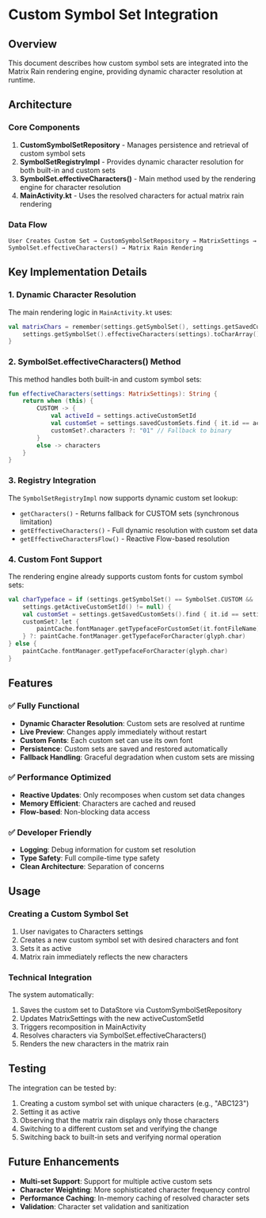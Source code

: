 # Custom Symbol Set Integration

## Overview

This document describes how custom symbol sets are integrated into the Matrix Rain rendering engine, providing dynamic character resolution at runtime.

## Architecture

### Core Components

1. **CustomSymbolSetRepository** - Manages persistence and retrieval of custom symbol sets
2. **SymbolSetRegistryImpl** - Provides dynamic character resolution for both built-in and custom sets
3. **SymbolSet.effectiveCharacters()** - Main method used by the rendering engine for character resolution
4. **MainActivity.kt** - Uses the resolved characters for actual matrix rain rendering

### Data Flow

```
User Creates Custom Set → CustomSymbolSetRepository → MatrixSettings → SymbolSet.effectiveCharacters() → Matrix Rain Rendering
```

## Key Implementation Details

### 1. Dynamic Character Resolution

The main rendering logic in `MainActivity.kt` uses:
```kotlin
val matrixChars = remember(settings.getSymbolSet(), settings.getSavedCustomSets(), settings.getActiveCustomSetId()) {
    settings.getSymbolSet().effectiveCharacters(settings).toCharArray()
}
```

### 2. SymbolSet.effectiveCharacters() Method

This method handles both built-in and custom symbol sets:
```kotlin
fun effectiveCharacters(settings: MatrixSettings): String {
    return when (this) {
        CUSTOM -> {
            val activeId = settings.activeCustomSetId
            val customSet = settings.savedCustomSets.find { it.id == activeId }
            customSet?.characters ?: "01" // Fallback to binary
        }
        else -> characters
    }
}
```

### 3. Registry Integration

The `SymbolSetRegistryImpl` now supports dynamic custom set lookup:
- `getCharacters()` - Returns fallback for CUSTOM sets (synchronous limitation)
- `getEffectiveCharacters()` - Full dynamic resolution with custom set data
- `getEffectiveCharactersFlow()` - Reactive Flow-based resolution

### 4. Custom Font Support

The rendering engine already supports custom fonts for custom symbol sets:
```kotlin
val charTypeface = if (settings.getSymbolSet() == SymbolSet.CUSTOM && 
    settings.getActiveCustomSetId() != null) {
    val customSet = settings.getSavedCustomSets().find { it.id == settings.getActiveCustomSetId()?.toString() }
    customSet?.let { 
        paintCache.fontManager.getTypefaceForCustomSet(it.fontFileName)
    } ?: paintCache.fontManager.getTypefaceForCharacter(glyph.char)
} else {
    paintCache.fontManager.getTypefaceForCharacter(glyph.char)
}
```

## Features

### ✅ Fully Functional
- **Dynamic Character Resolution**: Custom sets are resolved at runtime
- **Live Preview**: Changes apply immediately without restart
- **Custom Fonts**: Each custom set can use its own font
- **Persistence**: Custom sets are saved and restored automatically
- **Fallback Handling**: Graceful degradation when custom sets are missing

### ✅ Performance Optimized
- **Reactive Updates**: Only recomposes when custom set data changes
- **Memory Efficient**: Characters are cached and reused
- **Flow-based**: Non-blocking data access

### ✅ Developer Friendly
- **Logging**: Debug information for custom set resolution
- **Type Safety**: Full compile-time type safety
- **Clean Architecture**: Separation of concerns

## Usage

### Creating a Custom Symbol Set
1. User navigates to Characters settings
2. Creates a new custom symbol set with desired characters and font
3. Sets it as active
4. Matrix rain immediately reflects the new characters

### Technical Integration
The system automatically:
1. Saves the custom set to DataStore via CustomSymbolSetRepository
2. Updates MatrixSettings with the new activeCustomSetId
3. Triggers recomposition in MainActivity
4. Resolves characters via SymbolSet.effectiveCharacters()
5. Renders the new characters in the matrix rain

## Testing

The integration can be tested by:
1. Creating a custom symbol set with unique characters (e.g., "ABC123")
2. Setting it as active
3. Observing that the matrix rain displays only those characters
4. Switching to a different custom set and verifying the change
5. Switching back to built-in sets and verifying normal operation

## Future Enhancements

- **Multi-set Support**: Support for multiple active custom sets
- **Character Weighting**: More sophisticated character frequency control
- **Performance Caching**: In-memory caching of resolved character sets
- **Validation**: Character set validation and sanitization

